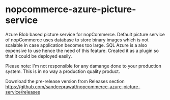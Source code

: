 # nopcommerce-azure-picture-service
Azure Blob based picture service for nopCommerce. 
Default picture service of nopCommerce uses database to store binary images which is not scalable in case application becomes too large. SQL Azure is a also expensive to use hence the need of this feature. 
Created it as a plugin so that it could be deployed easily.

Please note:
I'm not responsible for any damange done to your production system. This is in no way a production quality product.

Download the pre-release version from Releases section 
https://github.com/sandeeprawat/nopcommerce-azure-picture-service/releases 
